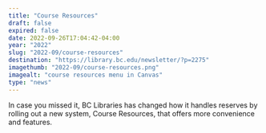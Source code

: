```yaml
---
title: "Course Resources"
draft: false
expired: false
date: 2022-09-26T17:04:42-04:00
year: "2022"
slug: "2022-09/course-resources"
destination: "https://library.bc.edu/newsletter/?p=2275"
imagethumb: "2022-09/course-resources.png"
imagealt: "course resources menu in Canvas"
type: "news"
---
```


In case you missed it, BC Libraries has changed how it handles reserves by rolling out a new system, Course Resources, that offers more convenience and features.